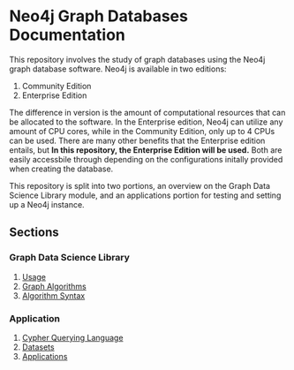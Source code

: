 # Neo4j Graph Databases Documentation

This repository involves the study of graph databases using the Neo4j graph database software. Neo4j is available in two editions:
1. Community Edition
2. Enterprise Edition

The difference in version is the amount of computational resources that can be allocated to the software. In the Enterprise edition, Neo4j can utilize any amount of CPU cores, while in the Community Edition, only up to 4 CPUs can be used. There are many other benefits that the Enterprise edition entails, but
**In this repository, the Enterprise Edition will be used.** Both are easily accessbile through depending on the configurations initally provided when creating the database.

This repository is split into two portions, an overview on the Graph Data Science Library module, and an applications portion for testing and setting up a Neo4j instance.

## Sections

### Graph Data Science Library

1. [Usage](https://github.com/jeremysq/Neo4jDocs/blob/master/docs/usage.md)
2. [Graph Algorithms](https://github.com/jeremysq/Neo4jDocs/blob/master/docs/algorithms.md)
3. [Algorithm Syntax](https://github.com/jeremysq/Neo4jDocs/blob/master/cypher/gds/README.md)

### Application

1. [Cypher Querying Language](https://github.com/jeremysq/Neo4jDocs/blob/master/cypher/README.md)
2. [Datasets](https://github.com/jeremysq/Neo4jDocs/tree/master/datasets)
3. [Applications](https://github.com/jeremysq/Neo4jDocs/blob/master/apps/README.md)
